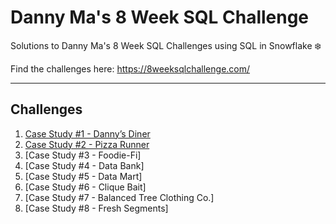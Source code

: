# Danny Ma's 8 Week SQL Challenge

Solutions to Danny Ma's 8 Week SQL Challenges using SQL in Snowflake ❄️

Find the challenges here: https://8weeksqlchallenge.com/ 

***
## Challenges

1. [Case Study #1 - Danny’s Diner](https://github.com/mbellamybb/data_with_danny_8weeksqlchallenge/edit/main/Case%20Study%20%23.1%20-%20Danny's%20Diner)
2. [Case Study #2 - Pizza Runner](https://github.com/mbellamybb/data_with_danny_8weeksqlchallenge/blob/main/Case%20Study%20%23.2%20-%20Pizza%20Runner.md)
3. [Case Study #3 - Foodie-Fi]
4. [Case Study #4 - Data Bank]
5. [Case Study #5 - Data Mart]
6. [Case Study #6 - Clique Bait]
7. [Case Study #7 - Balanced Tree Clothing Co.]
8. [Case Study #8 - Fresh Segments]
